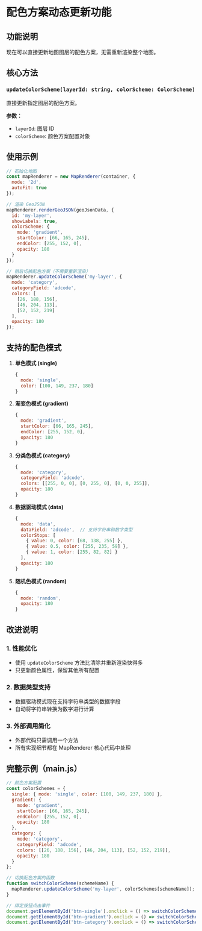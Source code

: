 # 配色方案动态更新功能

## 功能说明

现在可以直接更新地图图层的配色方案，无需重新渲染整个地图。

## 核心方法

### `updateColorScheme(layerId: string, colorScheme: ColorScheme)`

直接更新指定图层的配色方案。

**参数：**
- `layerId`: 图层 ID
- `colorScheme`: 颜色方案配置对象

## 使用示例

```javascript
// 初始化地图
const mapRenderer = new MapRenderer(container, {
  mode: '2d',
  autoFit: true
});

// 渲染 GeoJSON
mapRenderer.renderGeoJSON(geoJsonData, {
  id: 'my-layer',
  showLabels: true,
  colorScheme: {
    mode: 'gradient',
    startColor: [66, 165, 245],
    endColor: [255, 152, 0],
    opacity: 180
  }
});

// 稍后切换配色方案（不需要重新渲染）
mapRenderer.updateColorScheme('my-layer', {
  mode: 'category',
  categoryField: 'adcode',
  colors: [
    [26, 188, 156],
    [46, 204, 113],
    [52, 152, 219]
  ],
  opacity: 180
});
```

## 支持的配色模式

1. **单色模式 (single)**
   ```javascript
   {
     mode: 'single',
     color: [100, 149, 237, 180]
   }
   ```

2. **渐变色模式 (gradient)**
   ```javascript
   {
     mode: 'gradient',
     startColor: [66, 165, 245],
     endColor: [255, 152, 0],
     opacity: 180
   }
   ```

3. **分类色模式 (category)**
   ```javascript
   {
     mode: 'category',
     categoryField: 'adcode',
     colors: [[255, 0, 0], [0, 255, 0], [0, 0, 255]],
     opacity: 180
   }
   ```

4. **数据驱动模式 (data)**
   ```javascript
   {
     mode: 'data',
     dataField: 'adcode',  // 支持字符串和数字类型
     colorStops: [
       { value: 0, color: [68, 138, 255] },
       { value: 0.5, color: [255, 235, 59] },
       { value: 1, color: [255, 82, 82] }
     ],
     opacity: 180
   }
   ```

5. **随机色模式 (random)**
   ```javascript
   {
     mode: 'random',
     opacity: 180
   }
   ```

## 改进说明

### 1. 性能优化
- 使用 `updateColorScheme` 方法比清除并重新渲染快得多
- 只更新颜色属性，保留其他所有配置

### 2. 数据类型支持
- 数据驱动模式现在支持字符串类型的数据字段
- 自动将字符串转换为数字进行计算

### 3. 外部调用简化
- 外部代码只需调用一个方法
- 所有实现细节都在 MapRenderer 核心代码中处理

## 完整示例（main.js）

```javascript
// 颜色方案配置
const colorSchemes = {
  single: { mode: 'single', color: [100, 149, 237, 180] },
  gradient: {
    mode: 'gradient',
    startColor: [66, 165, 245],
    endColor: [255, 152, 0],
    opacity: 180
  },
  category: {
    mode: 'category',
    categoryField: 'adcode',
    colors: [[26, 188, 156], [46, 204, 113], [52, 152, 219]],
    opacity: 180
  }
};

// 切换配色方案的函数
function switchColorScheme(schemeName) {
  mapRenderer.updateColorScheme('my-layer', colorSchemes[schemeName]);
}

// 绑定按钮点击事件
document.getElementById('btn-single').onclick = () => switchColorScheme('single');
document.getElementById('btn-gradient').onclick = () => switchColorScheme('gradient');
document.getElementById('btn-category').onclick = () => switchColorScheme('category');
```
